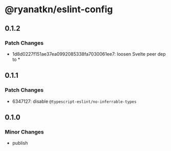 # @ryanatkn/eslint-config

## 0.1.2

### Patch Changes

- 1d8d0227f151ae37ea0992085338fa7030061ee7: loosen Svelte peer dep to \*

## 0.1.1

### Patch Changes

- 6347127: disable `@typescript-eslint/no-inferrable-types`

## 0.1.0

### Minor Changes

- publish

